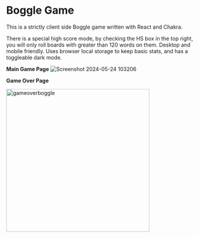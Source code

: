 # Boggle Game

This is a strictly client side Boggle game written with React and Chakra. 

There is a special high score mode, by checking the HS box in the top right, you will only roll boards with greater than 120 words on them. 
Desktop and mobile friendly. 
Uses browser local storage to keep basic stats, and has a toggleable dark mode. 

<B>Main Game Page</B>
![Screenshot 2024-05-24 103206](https://github.com/JimMatthew/dice/assets/28635265/5e443556-c205-438d-be58-8e949beee06c)

<B>Game Over Page</B>

<img width="383" alt="gameoverboggle" src="https://github.com/JimMatthew/Boggle-Web/assets/28635265/de9a0fa5-311c-4aa8-a99c-677b5f101242">
